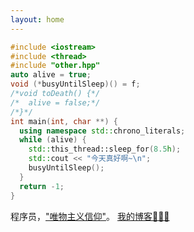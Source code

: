```yaml
---
layout: home
---
```


```cpp
#include <iostream>
#include <thread>
#include "other.hpp"
auto alive = true;
void (*busyUntilSleep)() = f;
/*void toDeath() {*/
/*  alive = false;*/
/*}*/
int main(int, char **) {
  using namespace std::chrono_literals;
  while (alive) {
    std::this_thread::sleep_for(8.5h);
    std::cout << "今天真好啊~\n";
    busyUntilSleep();
  }
  return -1;
}
```
程序员，["唯物主义信仰"](http://opinion.people.com.cn/n/2015/1019/c159301-27711780.html)。
[我的博客👨🏻‍💻](./blog.md)
<!--我在这样的环境长大，自然而然就是“唯物主义信仰”。-->
<!---->
<!--即使后来接触了许多其它思想，也越来越坚定的认同：我精神世界的不满意，一定是源于物质世界的某方面未得到满足，通过切实有效的行动改造物质世界，是解决精神世界不满意的最优方式。-->
<!---->
<!--没有办法通过改造物质世界的方式解决每一个忧虑，此时，以物质世界为根基，重新塑造精神世界，接受现状，也是很好的解决措施，人就是有许多解决不了的事情。-->
<!---->
<!--也没必要每件事情都解决，烦恼总是会有。-->
<!---->
<!--我被《庄子》和《周易》中描述的价值观吸引，它们描述了无为，自强，谦逊，行动以及带给身边人价值或正向情绪等。-->
<!---->
<!--我不想碌碌无为、得过且过，我内心总有对美好的追求。我有很多想法，我正在努力拥有高效率的生活以支撑这些想法。一切前提条件是精力充沛，所以我的第一步就是要做到高质量的睡眠。-->
<!-- 感觉说了那么多，不如不说。。。-->
<!--我是个程序员：-->

<ProfileMe />

<!--这个网站的内容主要是我的blog。-->

<div id="footer" style="
    bottom: -25px;
    left: 0;
    width: 100%;
    text-align: center;
    font-size: 13px;
    line-height: 22px;
    position: absolute;
    /* background-color: rgba(150, 150, 150, 0.4); */
    /* border-top: 1px dashed rgba(150, 150, 150, 0.4); */
    /* line-height: 30px; */
    cursor: pointer;
    z-index: 100;
  ">
  <span style="position: relative">
    <a href="https://beian.miit.gov.cn/">豫ICP备2023028578号 </a>
  </span>
  |
  <span style="position: relative">
    <a href="https://beian.mps.gov.cn/#/query/webSearch?code=41061102000409">豫公网安备41061102000409号</a>
  </span>
</div>

<style>

#footer {
  background-color: var(--vp-c-bg);

  border-color: var(--vp-input-border-color);
}
</style>




<!-- 
这是成果展示，不是历程。它是要输出<<给别人看的>>，人们更关注结果，而不是过程。
只考虑当前的状态，而不考虑未来的情况，



所以此部分输出的是:

-->
